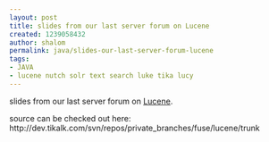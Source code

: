 ```yaml
---
layout: post
title: slides from our last server forum on Lucene
created: 1239058432
author: shalom
permalink: java/slides-our-last-server-forum-lucene
tags:
- JAVA
- lucene nutch solr text search luke tika lucy
---
```

<p>slides from our last server forum on <a href="http://lucene.apache.org/">Lucene</a>.</p>
<p>source can be checked out here: http://dev.tikalk.com/svn/repos/private_branches/fuse/lucene/trunk</p>
<p>&nbsp;</p>
<p>&nbsp;</p>
